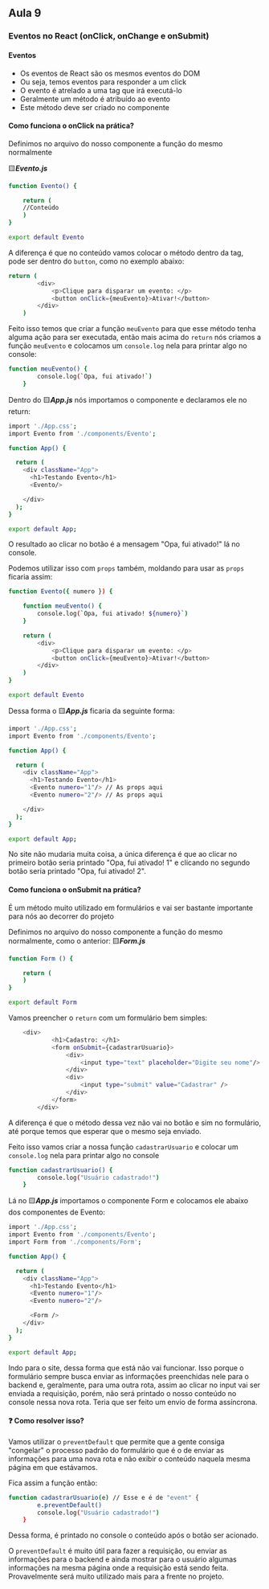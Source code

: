 ## Aula 9
### Eventos no React (onClick, onChange e onSubmit)

#### Eventos
- Os eventos de React são os mesmos eventos do DOM
- Ou seja, temos eventos para responder a um click
- O evento é atrelado a uma tag que irá executá-lo
- Geralmente um método é atribuído ao evento
- Este método deve ser criado no componente 


#### Como funciona o onClick na prática?

Definimos no arquivo do nosso componente a função do mesmo normalmente

🟨***Evento.js***
```bash
function Evento() {

    return (
 	//Conteúdo
    )
}

export default Evento
```

A diferença é que no conteúdo vamos colocar o método dentro da tag, pode ser dentro do ```button```, como no exemplo abaixo:
```bash
return (
        <div>
            <p>Clique para disparar um evento: </p>
            <button onClick={meuEvento}>Ativar!</button>
        </div>
    )
```


Feito isso temos que criar a função ```meuEvento``` para que esse método tenha alguma ação para ser executada, então mais acima do ```return``` nós criamos a função ```meuEvento``` e colocamos um ```console.log``` nela para printar algo no console:
```bash
function meuEvento() {
        console.log(`Opa, fui ativado!`)
    }
```

Dentro do 🟨***App.js*** nós importamos o componente e declaramos ele no return:
```bash
import './App.css';
import Evento from './components/Evento';

function App() {

  return (
    <div className="App">
      <h1>Testando Evento</h1>
      <Evento/>

    </div>
  );
}

export default App;
```


O resultado ao clicar no botão é a mensagem "Opa, fui ativado!" lá no console.



Podemos utilizar isso com ```props``` também, moldando para usar as ```props``` ficaria assim:
```bash
function Evento({ numero }) {

    function meuEvento() {
        console.log(`Opa, fui ativado! ${numero}`)
    }

    return (
        <div>
            <p>Clique para disparar um evento: </p>
            <button onClick={meuEvento}>Ativar!</button>
        </div>
    )
}

export default Evento
```

Dessa forma o 🟨***App.js*** ficaria da seguinte forma:
```bash
import './App.css';
import Evento from './components/Evento';

function App() {

  return (
    <div className="App">
      <h1>Testando Evento</h1>
      <Evento numero="1"/> // As props aqui
      <Evento numero="2"/> // As props aqui

    </div>
  );
}

export default App;
```

No site não mudaria muita coisa, a única diferença é que ao clicar no primeiro botão seria printado "Opa, fui ativado! 1" e clicando no segundo botão seria printado "Opa, fui ativado! 2".



#### Como funciona o onSubmit na prática?
É um método muito utilizado em formulários e vai ser bastante importante para nós ao decorrer do projeto

Definimos no arquivo do nosso componente a função do mesmo normalmente, como o anterior:
🟨***Form.js***
```bash
function Form () {

    return (
    )
}

export default Form
``` 

Vamos preencher o ```return``` com um formulário bem simples:
```bash
	<div>
            <h1>Cadastro: </h1>
            <form onSubmit={cadastrarUsuario}>
                <div>
                    <input type="text" placeholder="Digite seu nome"/>
                </div>
                <div>
                    <input type="submit" value="Cadastrar" />
                </div>
            </form>
        </div>
```

A diferença é que o método dessa vez não vai no botão e sim no formulário, até porque temos que esperar que o mesmo seja enviado.

Feito isso vamos criar a nossa função ```cadastrarUsuario``` e colocar um ```console.log``` nela para printar algo no console
```bash
function cadastrarUsuario() {
        console.log("Usuário cadastrado!")
    }
```

Lá no 🟨***App.js*** importamos o componente Form e colocamos ele abaixo dos componentes de Evento:
```bash
import './App.css';
import Evento from './components/Evento';
import Form from './components/Form';

function App() {

  return (
    <div className="App">
      <h1>Testando Evento</h1>
      <Evento numero="1"/>
      <Evento numero="2"/>

      <Form />
    </div>
  );
}

export default App;
```

Indo para o site, dessa forma que está não vai funcionar. Isso porque o formulário sempre busca enviar as informações preenchidas nele para o backend e, geralmente, para uma outra rota, assim ao clicar no input vai ser enviada a requisição, porém, não será printado o nosso conteúdo no console nessa nova rota.
Teria que ser feito um envio de forma assíncrona.

#### ❓ Como resolver isso?
Vamos utilizar o ```preventDefault``` que permite que a gente consiga "congelar" o processo padrão do formulário que é o de enviar as informações para uma nova rota e não exibir o conteúdo naquela mesma página em que estávamos.

Fica assim a função então:
```bash
function cadastrarUsuario(e) // Esse e é de "event" {
        e.preventDefault()
        console.log("Usuário cadastrado!")
    }
```

Dessa forma, é printado no console o conteúdo após o botão ser acionado.

O ```preventDefault``` é muito útil para fazer a requisição, ou enviar as informações para o backend e ainda mostrar para o usuário algumas informações na mesma página onde a requisição está sendo feita.
Provavelmente será muito utilizado mais para a frente no projeto.
